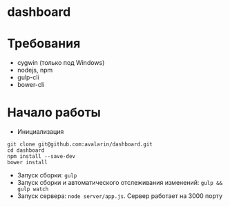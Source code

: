 # dashboard

# Требования
* cygwin (только под Windows)
* nodejs, npm
* gulp-cli
* bower-cli

# Начало работы
* Инициализация
```
git clone git@github.com:avalarin/dashboard.git
cd dashboard
npm install --save-dev
bower install
```
* Запуск сборки: `gulp`
* Запуск сборки и автоматического отслеживания изменений: `gulp && gulp watch`
* Запуск сервера: `node server/app.js`. Cервер работает на 3000 порту